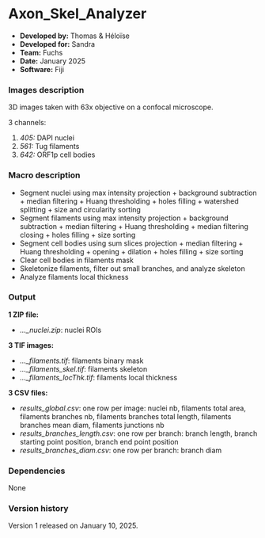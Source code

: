 # Axon_Skel_Analyzer

* **Developed by:** Thomas & Héloïse
* **Developed for:** Sandra
* **Team:** Fuchs
* **Date:** January 2025
* **Software:** Fiji

### Images description

3D images taken with 63x objective on a confocal microscope.

3 channels:
  1. *405:* DAPI nuclei
  2. *561:* Tug filaments
  3. *642:* ORF1p cell bodies

### Macro description

* Segment nuclei using max intensity projection + background subtraction + median filtering + Huang thresholding + holes filling + watershed splitting + size and circularity sorting
* Segment filaments using max intensity projection + background subtraction + median filtering + Huang thresholding + median filtering closing + holes filling + size sorting
* Segment cell bodies using sum slices projection + median filtering + Huang thresholding + opening + dilation + holes filling + size sorting
* Clear cell bodies in filaments mask
* Skeletonize filaments, filter out small branches, and analyze skeleton
* Analyze filaments local thickness

### Output

**1 ZIP file:**
* *..._nuclei.zip*: nuclei ROIs

**3 TIF images:**
* *..._filaments.tif*: filaments binary mask 
* *..._filaments_skel.tif*: filaments skeleton
* *..._filaments_locThk.tif*: filaments local thickness

**3 CSV files:**
* *results_global.csv*: one row per image: nuclei nb, filaments total area, filaments branches nb, filaments branches total length, filaments branches mean diam, filaments junctions nb
* *results_branches_length.csv*: one row per branch: branch length, branch starting point position, branch end point position
* *results_branches_diam.csv*: one row per branch: branch diam

### Dependencies

None

### Version history

Version 1 released on January 10, 2025.
